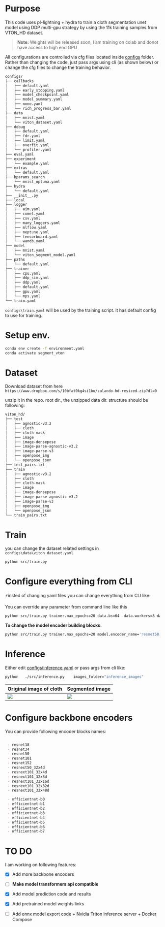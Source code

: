 
# Purpose 

This code uses pl-lightning + hydra to train a cloth segmentation unet model using DDP multi-gpu strategy by using the 11k training samples from VTON_HD dataset.


>**Note:** Weights will be released soon, I am training on colab and donot have access to high end GPU

All configurations are controlled via cfg files located inside [configs](configs) folder. Rather than changing the code, just pass args using cli (as shown below) or change the cfg files to change the training behavior.

```bash
configs/
├── callbacks
│   ├── default.yaml
│   ├── early_stopping.yaml
│   ├── model_checkpoint.yaml
│   ├── model_summary.yaml
│   ├── none.yaml
│   └── rich_progress_bar.yaml
├── data
│   ├── mnist.yaml
│   └── viton_dataset.yaml
├── debug
│   ├── default.yaml
│   ├── fdr.yaml
│   ├── limit.yaml
│   ├── overfit.yaml
│   └── profiler.yaml
├── eval.yaml
├── experiment
│   └── example.yaml
├── extras
│   └── default.yaml
├── hparams_search
│   └── mnist_optuna.yaml
├── hydra
│   └── default.yaml
├── __init__.py
├── local
├── logger
│   ├── aim.yaml
│   ├── comet.yaml
│   ├── csv.yaml
│   ├── many_loggers.yaml
│   ├── mlflow.yaml
│   ├── neptune.yaml
│   ├── tensorboard.yaml
│   └── wandb.yaml
├── model
│   ├── mnist.yaml
│   └── viton_segment_model.yaml
├── paths
│   └── default.yaml
├── trainer
│   ├── cpu.yaml
│   ├── ddp_sim.yaml
│   ├── ddp.yaml
│   ├── default.yaml
│   ├── gpu.yaml
│   └── mps.yaml
└── train.yaml

```


`configs\train.yaml` will be used by the training script. It has default config to use for training. 


# Setup env.

```bash
conda env create -f environment.yaml
conda activate segment_vton

```




# Dataset

Download dataset from here `https://www.dropbox.com/s/10bfat0kg4si1bu/zalando-hd-resized.zip?dl=0`

unzip it in the repo. root dir., the unzipped data dir. structure should be following:

```bash
viton_hd/
├── test
│   ├── agnostic-v3.2
│   ├── cloth
│   ├── cloth-mask
│   ├── image
│   ├── image-densepose
│   ├── image-parse-agnostic-v3.2
│   ├── image-parse-v3
│   ├── openpose_img
│   └── openpose_json
├── test_pairs.txt
├── train
│   ├── agnostic-v3.2
│   ├── cloth
│   ├── cloth-mask
│   ├── image
│   ├── image-densepose
│   ├── image-parse-agnostic-v3.2
│   ├── image-parse-v3
│   ├── openpose_img
│   └── openpose_json
└── train_pairs.txt

```





# Train 

you can change the dataset related settings in `configs\data\viton_dataset.yaml`


```bash
python src/train.py

```


# Configure everything from CLI

⚡insted of changing yaml files you can change everything from CLI like:


You can override any parameter from command line like this

```bash
python src/train.py trainer.max_epochs=20 data.bs=64  data.workers=8 data.paired_unpaired='unpaired'
```

**To change the model encoder building blocks:**

```bash
python src/train.py trainer.max_epochs=20 model.encoder_name='resnet50'
```


# Inference

Either edit [configs\inference.yaml](configs/inference.yaml) or pass args from cli like:

```bash
python   ./src/inference.py    images_folder="inference_images"
```


| Original image of cloth | Segmented image |
| ----------------------- | --------------- |
|  ![](inference_images\download.jpg)                       |     ![](results\download.jpg)            |



# Configure backbone encoders

You can provide following encoder blocks names:

```markdown

 - resnet18
 - resnet34
 - resnet50
 - resnet101
 - resnet152
 - resnext50_32x4d
 - resnext101_32x4d
 - resnext101_32x8d
 - resnext101_32x16d
 - resnext101_32x32d
 - resnext101_32x48d

 - efficientnet-b0
 - efficientnet-b1
 - efficientnet-b2
 - efficientnet-b3
 - efficientnet-b4
 - efficientnet-b5
 - efficientnet-b6
 - efficientnet-b7
```

# TO DO
I am working on following features:

 - [x] Add more backbone encoders
 - [ ] **Make model transformers api compatible**
 - [x] Add model prediction code and results
 - [x] Add pretrained model weights links
 - [ ] Add onnx model export code + Nvidia Triton inference server + Docker Compose









